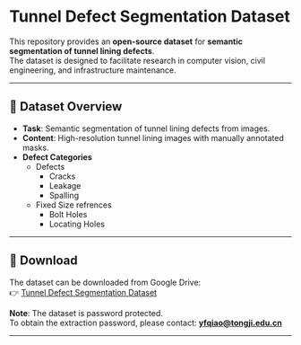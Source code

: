 # Tunnel Defect Segmentation Dataset

This repository provides an **open-source dataset** for **semantic segmentation of tunnel lining defects**.  
The dataset is designed to facilitate research in computer vision, civil engineering, and infrastructure maintenance.

---

## 📂 Dataset Overview
- **Task**: Semantic segmentation of tunnel lining defects from images.  
- **Content**: High-resolution tunnel lining images with manually annotated masks.  
- **Defect Categories**
  - Defects
    - Cracks  
    - Leakage
    - Spalling
  - Fixed Size refrences
    - Bolt Holes
    - Locating Holes

---

## 🔗 Download
The dataset can be downloaded from Google Drive:  
👉 [Tunnel Defect Segmentation Dataset](https://drive.google.com/file/d/1igxWX30xu7uJFhWIuCd4_PtuJ1rRRGtM/view?usp=sharing)

**Note**: The dataset is password protected.  
To obtain the extraction password, please contact: **yfqiao@tongji.edu.cn**

---

